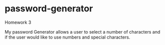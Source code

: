 # password-generator
Homework 3

My password Generator allows a user to select a number of characters and if the user would like to use numbers and special characters.